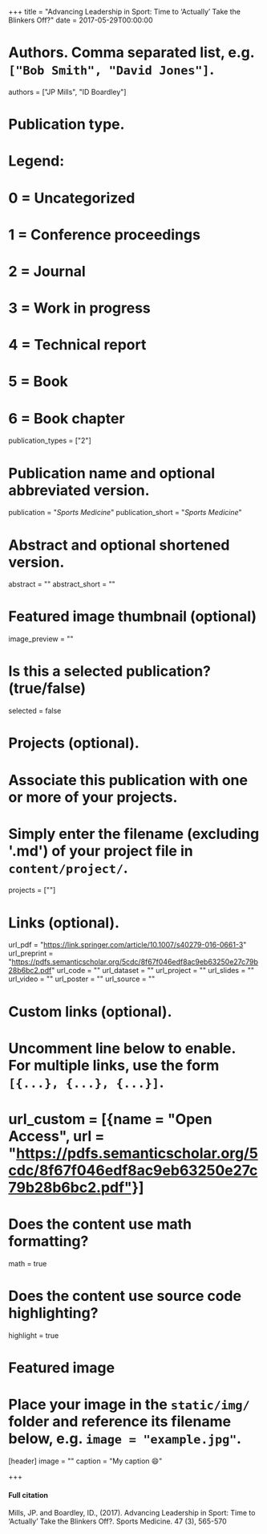 +++
title = "Advancing Leadership in Sport: Time to ‘Actually’ Take the Blinkers Off?"
date = 2017-05-29T00:00:00

# Authors. Comma separated list, e.g. `["Bob Smith", "David Jones"]`.
authors = ["JP Mills", "ID Boardley"]

# Publication type.
# Legend:
# 0 = Uncategorized
# 1 = Conference proceedings
# 2 = Journal
# 3 = Work in progress
# 4 = Technical report
# 5 = Book
# 6 = Book chapter
publication_types = ["2"]

# Publication name and optional abbreviated version.
publication = "*Sports Medicine*"
publication_short = "*Sports Medicine*"

# Abstract and optional shortened version.
abstract = ""
abstract_short = ""

# Featured image thumbnail (optional)
image_preview = ""

# Is this a selected publication? (true/false)
selected = false

# Projects (optional).
#   Associate this publication with one or more of your projects.
#   Simply enter the filename (excluding '.md') of your project file in `content/project/`.
   projects = [""]

# Links (optional).
url_pdf = "https://link.springer.com/article/10.1007/s40279-016-0661-3"
url_preprint = "https://pdfs.semanticscholar.org/5cdc/8f67f046edf8ac9eb63250e27c79b28b6bc2.pdf"
url_code = ""
url_dataset = ""
url_project = ""
url_slides = ""
url_video = ""
url_poster = ""
url_source = ""

# Custom links (optional).
#   Uncomment line below to enable. For multiple links, use the form `[{...}, {...}, {...}]`.
#   url_custom = [{name = "Open Access", url = "https://pdfs.semanticscholar.org/5cdc/8f67f046edf8ac9eb63250e27c79b28b6bc2.pdf"}]

# Does the content use math formatting?
math = true

# Does the content use source code highlighting?
highlight = true

# Featured image
# Place your image in the `static/img/` folder and reference its filename below, e.g. `image = "example.jpg"`.
[header]
image = ""
caption = "My caption :smile:"

+++

#### Full citation
Mills, JP. and Boardley, ID., (2017). Advancing Leadership in Sport: Time to ‘Actually’ Take the Blinkers Off?. Sports Medicine. 47 (3), 565-570
